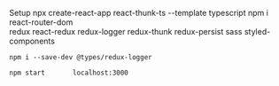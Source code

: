 Setup
    npx create-react-app react-thunk-ts --template typescript
    npm i   react-router-dom    
            redux   react-redux     redux-logger    redux-thunk     redux-persist
            sass    styled-components
            
    npm i --save-dev @types/redux-logger

    npm start       localhost:3000

